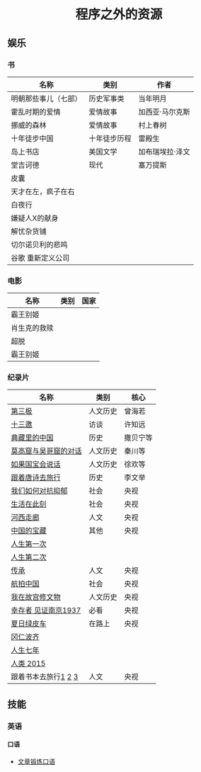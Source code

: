 <h1 align="center">程序之外的资源</h1>

## 娱乐

### 书

|名称|类别|作者|
|----|----|----|
|明朝那些事儿（七部）|历史军事类|当年明月|
|霍乱时期的爱情|爱情故事|加西亚·马尔克斯|
|挪威的森林|爱情故事|村上春树|
|十年徒步中国|十年徒步历程|雷殿生|
|岛上书店|美国文学|加布瑞埃拉·泽文|
|堂吉诃德|现代|塞万提斯|
|皮囊|||
|天才在左，疯子在右|||
|白夜行|||
|嫌疑人X的献身|||
|解忧杂货铺|||
|切尔诺贝利的悲鸣|||
|谷歌 重新定义公司|||

### 电影

|名称|类别|国家|
|----|----|----|
|霸王别姬|||
|肖生克的救赎|||
|超脱|||
|霸王别姬|||

### 纪录片

|名称|类别|核心|
|----|----|----|
|[第三极](https://tv.cctv.com/2015/03/24/VIDA1427188922462442.shtml)|人文历史|曾海若|
|[十三邀](https://v.qq.com/x/cover/4oocb872jxju3c6/k0020mf5rds.html?ptag=baidu.aladdin.doco)|访谈|许知远|
|[典藏里的中国](https://tv.cctv.com/2021/10/12/VIDEqT2imzgDKO8nnk6QWLou211012.shtml)|历史|撒贝宁等|
|[莫高窟与吴哥窟的对话](https://tv.cctv.com/2019/11/01/VIDAYj7TWrXoXskdvmB1epEg191101.shtml)|人文历史|秦川等|
|[如果国宝会说话](https://tv.cctv.com/2017/12/21/VIDAWE377ZDQH69msDk6KUle171221.shtml)|人文历史|徐欢等|
|[跟着唐诗去旅行](https://tv.cctv.com/2021/11/28/VIDE7z2e6AuacleS2RCKtxYT211128.shtml)|历史|李文举|
|[我们如何对抗抑郁](https://tv.cctv.com/2021/10/09/VIDA0pxWMPjKhOMXP6gSSemU211009.shtml)|社会|央视|
|[生活在此刻](https://tv.cctv.com/2021/11/15/VIDA4ui7muZ7lCgeaAO2RAiy211115.shtml)|社会|央视|
|[河西走廊](https://www.bilibili.com/video/av717472943/)|人文|央视|
|[中国的宝藏](https://tv.cctv.com/2020/01/12/VIDELbeP1nVgGWpsETSrE2Ff200112.shtml)|其他|央视|
|[人生第一次](https://tv.cctv.com/2020/06/06/VIDECOI7SJbi3WgwD9dySrJ6200606.shtml?srcfrom=baidualading&event2=bdtg_pc_hkafjzpq)|||
|[人生第二次](https://v.cctv.com/2022/05/24/VIDEyejwFqqKFXHL1CgfmXJZ220524.shtml?srcfrom=baidualading&event2=bdtg_pc_hkafjzpq)|||
|[传承](https://www.bilibili.com/video/BV1Aa411t7Em/)|人文|央视|
|[航拍中国](https://tv.cctv.com/2020/05/30/VIDEQXPqoeeteXOspZZqsmp1200530.shtml)|社会|央视|
|[我在故宫修文物](https://tv.cctv.com/2015/12/30/VIDA1451462807578701.shtml)|人文历史|央视|
|[幸存者 见证南京1937](https://tv.cctv.com/2017/12/18/VIDEtzUdTWrNOII1D2iMgdcW171218.shtml)|必看|央视|
|[夏日绿皮车](https://www.bilibili.com/video/BV1QJ411S7sY?p=1)|在路上|央视|
|[冈仁波齐](https://v.youku.com/v_show/id_XMjk0MTA1Njg0MA==.html?spm=a2h0c.8166622.PhoneSokuProgram_1.dtitle&s=5aefbfbdefbfbd624837)|||
|[人生七年](https://baike.baidu.com/item/%E4%BA%BA%E7%94%9F%E4%B8%83%E5%B9%B4/14814750?fr=aladdin)|||
|[人类 2015](https://open.163.com/newview/movie/free?pid=MCAA7VPGL&mid=MCAA9DUT0)|||
|跟着书本去旅行[1](https://www.bilibili.com/video/BV1wY4y1B72u) [2](https://www.bilibili.com/video/BV18u411i7kL/) [3](https://www.bilibili.com/video/BV1tF41137Rd/)|人文|央视|


## 技能

### 英语

#### 口语

- [文章锻炼口语](https://www.zhihu.com/question/20097263/answer/2346426894?utm_source=wechat_session&utm_medium=social&utm_oi=664227312548188160&utm_content=group3_Answer&utm_campaign=shareopn)